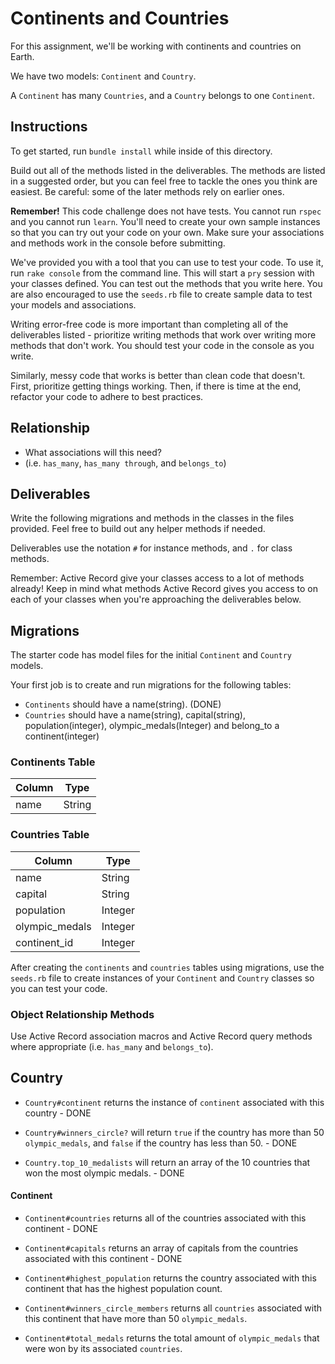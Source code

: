 # Continents and Countries

For this assignment, we'll be working with continents and countries on Earth.

We have two models: `Continent` and `Country`.

A `Continent` has many `Countries`, and a `Country` belongs to one `Continent`.

## Instructions

To get started, run `bundle install` while inside of this directory.

Build out all of the methods listed in the deliverables. The methods are listed
in a suggested order, but you can feel free to tackle the ones you think are
easiest. Be careful: some of the later methods rely on earlier ones.

**Remember!** This code challenge does not have tests. You cannot run `rspec`
and you cannot run `learn`. You'll need to create your own sample instances so
that you can try out your code on your own. Make sure your associations and
methods work in the console before submitting.

We've provided you with a tool that you can use to test your code. To use it,
run `rake console` from the command line. This will start a `pry` session with
your classes defined. You can test out the methods that you write here. You are
also encouraged to use the `seeds.rb` file to create sample data to test your
models and associations.

Writing error-free code is more important than completing all of the
deliverables listed - prioritize writing methods that work over writing more
methods that don't work. You should test your code in the console as you write.

Similarly, messy code that works is better than clean code that doesn't. First,
prioritize getting things working. Then, if there is time at the end, refactor
your code to adhere to best practices.

## Relationship

- What associations will this need?
- (i.e. `has_many`, `has_many through`, and `belongs_to`)

## Deliverables

Write the following migrations and methods in the
classes in the files provided. Feel free to build
out any helper methods if needed.

Deliverables use the notation `#` for instance
methods, and `.` for class methods.

Remember: Active Record give your classes access
to a lot of methods already! Keep in mind what
methods Active Record gives you access to on each of your
classes when you're approaching the deliverables below.

## Migrations

The starter code has model files for the initial
`Continent` and `Country` models.

Your first job is to create and run migrations
for the following tables:
- `Continents` should have a name(string). (DONE)
- `Countries` should have a name(string),
capital(string), population(integer),
olympic_medals(Integer) and belong_to
a continent(integer)

### Continents Table

| Column | Type   |
| ------ | ------ |
| name   | String |

### Countries Table

| Column              | Type    |
| ------------------- | ------- |
| name                | String  |
| capital             | String  |
| population          | Integer |
| olympic_medals      | Integer |
| continent_id        | Integer |


After creating the `continents` and `countries`
tables using migrations, use the `seeds.rb` file
to create instances of your `Continent` and
`Country` classes so you can test your code.

### Object Relationship Methods

Use Active Record association macros and
Active Record query methods where
appropriate (i.e. `has_many` and `belongs_to`).

## Country

- `Country#continent` returns the instance of
`continent` associated with this country - DONE

- `Country#winners_circle?` will return `true`
if the country has more than 50 `olympic_medals`,
and `false` if the country has less than 50. - DONE

- `Country.top_10_medalists` will return an array
of the 10 countries that won the most olympic medals. - DONE

#### Continent

- `Continent#countries` returns all of the
countries associated with this continent - DONE

- `Continent#capitals` returns an array of
capitals from the countries associated
with this continent - DONE

- `Continent#highest_population` returns the
country associated with this continent
that has the highest population count.

- `Continent#winners_circle_members` returns
all `countries` associated with this continent
that have more than 50 `olympic_medals`.

- `Continent#total_medals` returns the total
amount of `olympic_medals` that were
won by its associated `countries`.